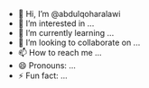 - 👋 Hi, I’m @abdulqoharalawi
- 👀 I’m interested in ...
- 🌱 I’m currently learning ...
- 💞️ I’m looking to collaborate on ...
- 📫 How to reach me ...
- 😄 Pronouns: ...
- ⚡ Fun fact: ...

<!---
abdulqoharalawi/abdulqoharalawi is a ✨ special ✨ repository because its `README.md` (this file) appears on your GitHub profile.
You can click the Preview link to take a look at your changes.
--->
